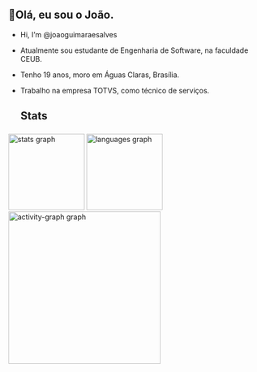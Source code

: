 ## 👋Olá, eu sou o João.

- Hi, I’m @joaoguimaraesalves
- Atualmente sou estudante de Engenharia de Software, na faculdade CEUB.
- Tenho 19 anos, moro em Águas Claras, Brasília.
- Trabalho na empresa TOTVS, como técnico de serviços.

  <h2 align="left">Stats</h2>

###

<div align="left">
  <img src="https://github-readme-stats.vercel.app/api?username=joaoguimaraesalves&hide_title=false&hide_rank=false&show_icons=true&include_all_commits=true&count_private=true&disable_animations=false&theme=gruvbox_light&locale=en&hide_border=false&order=1" height="150" alt="stats graph"  />
  <img src="https://github-readme-stats.vercel.app/api/top-langs?username=joaoguimaraesalves&locale=en&hide_title=false&layout=compact&card_width=320&langs_count=5&theme=gruvbox_light&hide_border=false&order=2" height="150" alt="languages graph"  />
  <img src="https://github-readme-activity-graph.vercel.app/graph?username=joaoguimaraesalves&radius=16&theme=gruvbox&area=true&order=5" height="300" alt="activity-graph graph"  />
</div>

###


<!---
joaoguimaraesalves/joaoguimaraesalves is a ✨ special ✨ repository because its `README.md` (this file) appears on your GitHub profile.
You can click the Preview link to take a look at your changes.
--->
